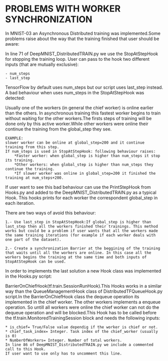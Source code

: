 # PROBLEMS WITH WORKER SYNCHRONIZATION

In MNIST-03 an Asynchronous Distributed training was implemented.Some problems raise about the way that the training finished that user should be aware:

In line 71 of DeepMNIST_DistributedTRAIN.py we use the StopAtStepHook for stopping the training loop. User can pass to the hook two different inputs (that are mutually exclusive):

	- num_steps
	- last_step	

TensorFlow by default uses num_steps but our script uses last_step instead. A bad behaviour when uses num_steps in the StopAtStepHook was detected:

Usually one of the workers (in general the chief worker) is online earlier than the others. In asynchronous training this fastest worker begins to train without waiting for the other workers.The firsts steps of training will be done only by this active worker.While other workers were online their continue the training from the global_step they see.

	EXAMPLE: 
	slower worker can be online at global_step=200 and it continue training from this step.
	If num_steps is used in StopAtStepHook: following behaviour raises:
		*Faster worker: when global_step is higher than num_steps it stop its training.
		*Other workers: when global_step is higher than num_steps they continue the training.
		*If slower worker was online in global_step=200 it finished the training at num_steps+200.

If user want to see this bad behaviour can use the PrintStepHook from Hooks.py and added to the DeepMNIST_DistributedTRAIN.py as a typical Hook. This hooks prints for each worker the correspondent global_step in each iteration.

There are two ways of avoid this behaviour:
		
	1.- Use last_step in StopAtStepHook:If global_step is higher than last_step then all the workers finished their trainings. This method works but could be a problem if user wants that all the workers made the same training iterations (for example if each worker deals with one part of the dataset).
	
	2.- Create a synchronization Barrier at the beggining of the training that waits until all the workers are online. In this case all the workers begins the training at the same time and both inputs of StopAtStepHook can be used.

In order to implements the last solution a new Hook class was implemented in the Hooks.py script:

BarrierOnChiefHook(tf.train.SessionRunHook).This Hooks works in a similar way than the QueueManagementHook class of DistributedTFQueueHook.py script.In the BarrierOnChiefHook class the dequeue operation its implemented in the chief worker. The other workers implements a enqueue operation. So untill all workers were online the chief worker can not do the dequeue operation and will be blocked.This Hook has to be called before the tf.train.MonitoredTrainingSession block and needs the following inputs:

	* is_chief= True/False value dependig if the worker is chief or not.
	* chief_task_index= Integer. Task index of the chief_worker (usually is 0)
	* NumberOfWorkers= Integer. Number of total workers.
	In line 86 of DeepMNIST_DistributedTRAIN.py we include a commented call to this Hook.
	If user want to use only has to uncomment this line. 


